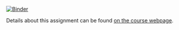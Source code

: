 [![Binder](http://mybinder.org/badge.svg)](http://mybinder.org:/repo/godofprobability/cs_231)

Details about this assignment can be found [on the course webpage](http://cs231n.github.io/).
